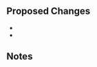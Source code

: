<!--
Thank you for your pull request and contribution to hyoka. 

If your PR fixes an open issue, use `Closes #101` in the comment to link your PR with the issue and auto-close the issue. #101 stands for the issue number you are fixing 

Contributors guide: ./CONTRIBUTING.md
-->

## Proposed Changes

<!-- Please provide a complete list of the proposed changes here. -->

-
-

## Notes

<!-- Please provide additional notes here (if applicable). -->



